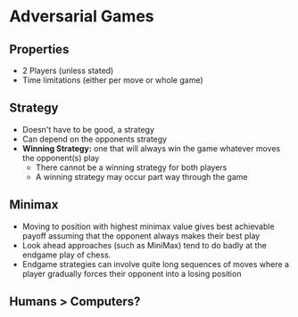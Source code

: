 # Adversarial Games
## Properties
- 2 Players (unless stated)
- Time limitations (either per move or whole game)

## Strategy
- Doesn't have to be good, a strategy
- Can depend on the opponents strategy
- **Winning Strategy:** one that will always win the game whatever moves the opponent(s) play
	- There cannot be a winning strategy for both players
	- A winning strategy may occur part way through the game

## Minimax
- Moving to position with highest minimax value gives best achievable payoff assuming that the opponent always makes their best play
- Look ahead approaches (such as MiniMax) tend to do badly at the endgame play of chess.  
- Endgame strategies can involve quite long sequences of moves where a player gradually forces their opponent into a losing position
## Humans > Computers?
